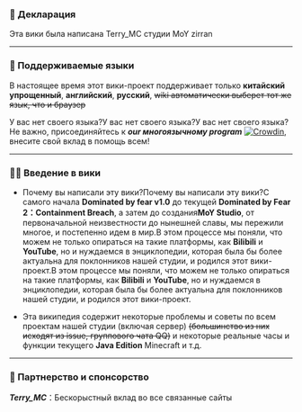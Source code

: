 ### 📣 Декларация

Эта вики была написана Terry_MC студии MoY zirran

---

### 📄 Поддерживаемые языки

В настоящее время этот вики-проект поддерживает только **китайский упрощенный**, **английский**, **русский**, ~~wiki автоматически выберет тот же язык, что и браузер~~

У вас нет своего языка?У вас нет своего языка?У вас нет своего языка?Не важно, присоединяйтесь к **_our многоязычному program_** [![Crowdin](https://badges.crowdin.net/moywiki/localized.svg)](https://crowdin.com/project/moywiki), внесите свой вклад в помощь всем!

---

### 😶‍🌫️ Введение в вики

- Почему вы написали эту вики?Почему вы написали эту вики?С самого начала **Dominated by fear v1.0** до текущей **Dominated by Fear 2：Containment Breach**, а затем до создания**MoY Studio**, от первоначальной неизвестности до нынешней славы, мы пережили многое, и постепенно идем в мир.В этом процессе мы поняли, что можем не только опираться на такие платформы, как **Bilibili** и **YouTube**, но и нуждаемся в энциклопедии, которая была бы более актуальна для поклонников нашей студии, и родился этот вики-проект.В этом процессе мы поняли, что можем не только опираться на такие платформы, как **Bilibili** и **YouTube**, но и нуждаемся в энциклопедии, которая была бы более актуальна для поклонников нашей студии, и родился этот вики-проект.

- Эта википедия содержит некоторые проблемы и советы по всем проектам нашей студии (включая сервер) ~~(большинство из них исходят из issue, группового чата QQ)~~ и некоторые реальные часы и функции текущего **Java Edition** Minecraft и т.д.

---

### 🤝 Партнерство и спонсорство

**_Terry_MC_**：Бескорыстный вклад во все связанные сайты
